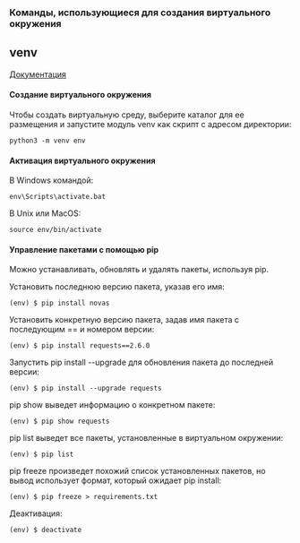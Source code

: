 ### Команды, использующиеся для создания виртуального окружения
## venv
[Документация](docs.python.org/3/library/venv.html#module-venv) 
#### Создание виртуального окружения

Чтобы создать виртуальную среду, выберите каталог для ее размещения и запустите модуль venv как скрипт с адресом директории:
```
python3 -m venv env
```
#### Активация виртуального окружения
В Windows командой:
```
env\Scripts\activate.bat
```
В Unix или MacOS:
```
source env/bin/activate
```
#### Управление пакетами с помощью pip

Можно устанавливать, обновлять и удалять пакеты, используя pip. 

Установить последнюю версию пакета, указав его имя:
```
(env) $ pip install novas
```
Установить конкретную версию пакета, задав имя пакета с последующим == и номером версии:
```
(env) $ pip install requests==2.6.0
```
Запустить pip install --upgrade для обновления пакета до последней версии:
```
(env) $ pip install --upgrade requests
```
pip show выведет информацию о конкретном пакете:
```
(env) $ pip show requests
```
pip list выведет все пакеты, установленные в виртуальном окружении:
```
(env) $ pip list
```
pip freeze произведет похожий список установленных пакетов, но вывод использует формат, который ожидает pip install:
```
(env) $ pip freeze > requirements.txt
```
Деактивация:
```
(env) $ deactivate
```

